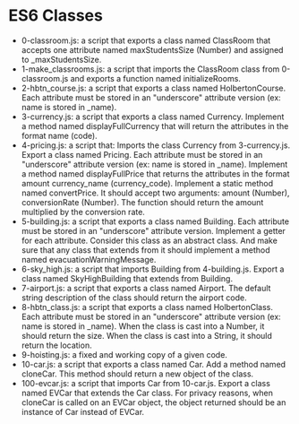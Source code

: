 # ES6 Classes

- 0-classroom.js: a script that exports a class named ClassRoom that accepts one attribute named maxStudentsSize (Number) and assigned to _maxStudentsSize.
- 1-make_classrooms.js: a script that imports the ClassRoom class from 0-classroom.js and exports a function named initializeRooms.
- 2-hbtn_course.js: a script that exports a class named HolbertonCourse. Each attribute must be stored in an "underscore" attribute version (ex: name is stored in _name).
- 3-currency.js: a script that exports a class named Currency. Implement a method named displayFullCurrency that will return the attributes in the format name (code).
- 4-pricing.js: a script that:
Imports the class Currency from 3-currency.js.
Export a class named Pricing.
Each attribute must be stored in an "underscore" attribute version (ex: name is stored in _name).
Implement a method named displayFullPrice that returns the attributes in the format amount currency_name (currency_code).
Implement a static method named convertPrice. It should accept two arguments: amount (Number), conversionRate (Number). The function should return the amount multiplied by the conversion rate.
- 5-building.js: a script that exports a class named Building. Each attribute must be stored in an "underscore" attribute version. Implement a getter for each attribute. Consider this class as an abstract class. And make sure that any class that extends from it should implement a method named evacuationWarningMessage.
- 6-sky_high.js: a script that imports Building from 4-building.js. Export a class named SkyHighBuilding that extends from Building.
- 7-airport.js: a script that exports a class named Airport. The default string description of the class should return the airport code.
- 8-hbtn_class.js: a script that exports a class named HolbertonClass.
Each attribute must be stored in an "underscore" attribute version (ex: name is stored in _name).
When the class is cast into a Number, it should return the size.
When the class is cast into a String, it should return the location.
- 9-hoisting.js: a fixed and working copy of a given code.
- 10-car.js: a script that exports a class named Car. Add a method named cloneCar. This method should return a new object of the class.
- 100-evcar.js: a script that imports Car from 10-car.js. Export a class named EVCar that extends the Car class. For privacy reasons, when cloneCar is called on an EVCar object, the object returned should be an instance of Car instead of EVCar.
